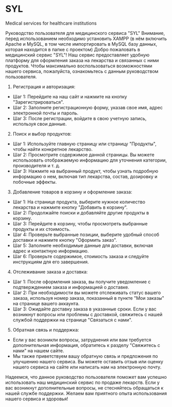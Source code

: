 # SYL
Medical services for healthcare institutions

Руководство пользователя для медицинского сервиса "SYL"
Внимание, перед использованием необходимо установить XAMPP (в нём включить Apache и MySQL, в том числе импортировать в MySQL базу данных, которая находится в папке с проектом)
Добро пожаловать в медицинский сервис "SYL"! Наш сервис предоставляет удобную платформу для оформления заказа на лекарства и связанных с ними продуктов. 
Чтобы максимально воспользоваться возможностями нашего сервиса, пожалуйста, ознакомьтесь с данным руководством пользователя.

1. Регистрация и авторизация:
- Шаг 1: Перейдите на наш сайт и нажмите на кнопку "Зарегистрироваться".
- Шаг 2: Заполните регистрационную форму, указав свое имя, адрес электронной почты и пароль.
- Шаг 3: После регистрации, войдите в свою учетную запись, используя свои данные.

2. Поиск и выбор продуктов:
- Шаг 1: Используйте главную страницу или страницу "Продукты", чтобы найти конкретное лекарство.
- Шаг 2: Просмотрите содержимое данной страницы. Вы можете использовать отображаемую информацию для уточнения категории, производителя и т. д.
- Шаг 3: Нажмите на выбранный продукт, чтобы узнать подробную информацию о нем, включая тип лекарства, состав, дозировку и побочные эффекты.

3. Добавление товаров в корзину и оформление заказа:
- Шаг 1: На странице продукта, выберите нужное количество лекарства и нажмите кнопку "Добавить в корзину".
- Шаг 2: Продолжайте поиски и добавляйте другие продукты в корзину.
- Шаг 3: Перейдите в корзину, чтобы просмотреть выбранные продукты и их стоимость.
- Шаг 4: Проверьте выбранные позиции, выберите удобный способ доставки и нажмите кнопку "Оформить заказ".
- Шаг 5: Заполните необходимые данные для доставки, включая адрес и контактную информацию.
- Шаг 6: Проверьте содержимое, стоимость заказа и следуйте инструкциям для его завершения.

4. Отслеживание заказа и доставка:
- Шаг 1: После оформления заказа, вы получите уведомление с подтверждением заказа и информацией о доставке.
- Шаг 2: При необходимости вы можете отслеживать статус вашего заказа, используя номер заказа, показанный в пункте "Мои заказы" на странице вашего аккаунта.
- Шаг 3: Ожидайте доставку заказа в указанные сроки. Если у вас возникнут вопросы или проблемы с доставкой, свяжитесь с нашей службой поддержки на странице 
"Связаться с нами".

5. Обратная связь и поддержка:
- Если у вас возникли вопросы, затруднения или вам требуется дополнительная информация, обратитесь к разделу "Свяжитесь с нами" на нашем сайте.
- Мы также приветствуем вашу обратную связь и предложения по улучшению нашего сервиса. Вы можете оставить отзыв или оценку нашего сервиса на сайте или написать нам на 
электронную почту.

Надеемся, что данное руководство пользователя поможет вам успешно использовать наш медицинский сервис по продаже лекарств. 
Если у вас возникнут дополнительные вопросы, не стесняйтесь обращаться к нашей службе поддержки. Желаем вам приятного опыта использования нашего сервиса и здоровья!
